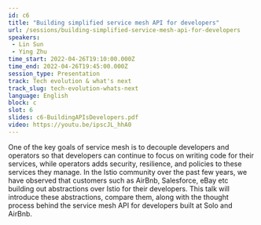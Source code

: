 ```yaml
---
id: c6
title: "Building simplified service mesh API for developers"
url: /sessions/building-simplified-service-mesh-api-for-developers
speakers:
 - Lin Sun
 - Ying Zhu
time_start: 2022-04-26T19:10:00.000Z
time_end: 2022-04-26T19:45:00.000Z
session_type: Presentation
track: Tech evolution & what's next
track_slug: tech-evolution-whats-next
language: English
block: c
slot: 6
slides: c6-BuildingAPIsDevelopers.pdf
video: https://youtu.be/ipscJL_hhA0
---
```


One of the key goals of service mesh is to decouple developers and operators so that developers can continue to focus on writing code for their services, while operators adds security, resilience, and policies to these services they manage. In the Istio community over the past few years, we have observed that customers such as AirBnb, Salesforce, eBay etc building out abstractions over Istio for their developers. This talk will introduce these abstractions, compare them, along with the thought process behind the service mesh API for developers built at Solo and AirBnb.